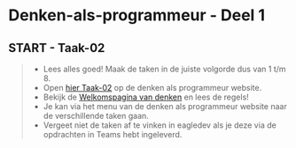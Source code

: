 # Denken-als-programmeur - Deel 1

## START - Taak-02
>* Lees alles goed! Maak de taken in de juiste volgorde dus van 1 t/m 8.
>* Open [hier Taak-02](https://talnet.sharepoint.com/sites/Denkenalsprogrammeur2/SitePages/taak2.aspx) op de denken als programmeur website.
>* Bekijk de [Welkomspagina van denken](https://talnet.sharepoint.com/sites/Denkenalsprogrammeur2/SitePages/Denken.aspx) en lees de regels! 
>* Je kan via het menu van de denken als programmeur website naar de verschillende taken gaan.
>* Vergeet niet de taken af te vinken in eagledev als je deze via de opdrachten in Teams hebt ingeleverd.